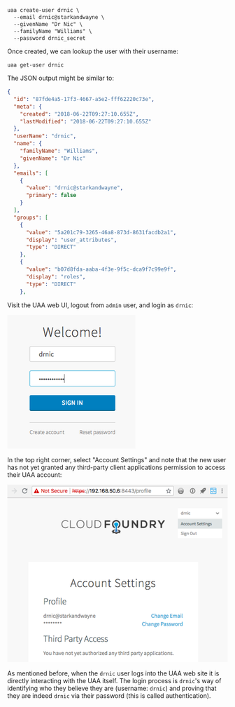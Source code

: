 
```
uaa create-user drnic \
  --email drnic@starkandwayne \
  --givenName "Dr Nic" \
  --familyName "Williams" \
  --password drnic_secret
```

Once created, we can lookup the user with their username:

```
uaa get-user drnic
```

The JSON output might be similar to:

```json
{
  "id": "87fde4a5-17f3-4667-a5e2-fff62220c73e",
  "meta": {
    "created": "2018-06-22T09:27:10.655Z",
    "lastModified": "2018-06-22T09:27:10.655Z"
  },
  "userName": "drnic",
  "name": {
    "familyName": "Williams",
    "givenName": "Dr Nic"
  },
  "emails": [
    {
      "value": "drnic@starkandwayne",
      "primary": false
    }
  ],
  "groups": [
    {
      "value": "5a201c79-3265-46a8-873d-8631facdb2a1",
      "display": "user_attributes",
      "type": "DIRECT"
    },
    {
      "value": "b07d8fda-aaba-4f3e-9f5c-dca9f7c99e9f",
      "display": "roles",
      "type": "DIRECT"
    },
```

Visit the UAA web UI, logout from `admin` user, and login as `drnic`:

![uaa-web-normal-user-login](images/uaa-web-normal-user-login.png)

In the top right corner, select "Account Settings" and note that the new user has not yet granted any third-party client applications permission to access their UAA account:

![uaa-web-user-profile](images/uaa-web-user-profile.png)

As mentioned before, when the `drnic` user logs into the UAA web site it is directly interacting with the UAA itself. The login process is `drnic`'s way of identifying who they believe they are (username: `drnic`) and proving that they are indeed `drnic` via their password (this is called authentication).
